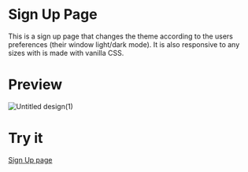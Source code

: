 # Sign Up Page
This is a sign up page that changes the theme according to the users preferences (their window light/dark mode). It is also responsive to any sizes with is made with vanilla CSS.

# Preview
![Untitled design(1)](https://github.com/user-attachments/assets/adf77f96-a45c-4ce4-84a3-5b4a42f39435)

# Try it
[Sign Up page](https://riyaz-soni5.github.io/sign-up-form/)
